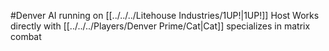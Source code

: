 #Denver 
AI running on [[../../../Litehouse Industries/1UP!|1UP!]] Host
Works directly with [[../../../Players/Denver Prime/Cat|Cat]]
specializes in matrix combat